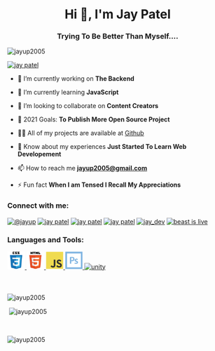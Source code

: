 <h1 align="center">Hi 👋, I'm Jay Patel</h1>
<h3 align="center">Trying To Be Better Than Myself....</h3>

<p align="left"> <img src="https://komarev.com/ghpvc/?username=jayup2005&label=Profile%20views&color=0e75b6&style=flat" alt="jayup2005" /> </p>

<p align="left"> <a href="https://twitter.com/JayPate99988366" target="blank"><img src="https://img.shields.io/twitter/follow/JayPate99988366?style=for-the-badge" alt="jay patel" /></a> </p>

- 🔭 I’m currently working on **The Backend**

- 🌱 I’m currently learning **JavaScript**

- 👯 I’m looking to collaborate on **Content Creators**

- 🤝 2021 Goals: **To Publish More Open Source Project**

- 👨‍💻 All of my projects are available at [Github](Github)

- 💬 Know about my experiences **Just Started To Learn Web Developement**

- 📫 How to reach me **jayup2005@gmail.com**

- ⚡ Fun fact **When I am Tensed I Recall My Appreciations**

<h3 align="left">Connect with me:</h3>
<p align="left">
<a href="https://codepen.io/@jayup" target="blank"><img align="center" src="https://cdn.jsdelivr.net/npm/simple-icons@3.0.1/icons/codepen.svg" alt="@jayup" height="30" width="40" /></a>
<a href="https://twitter.com/jay patel" target="blank"><img align="center" src="https://cdn.jsdelivr.net/npm/simple-icons@3.0.1/icons/twitter.svg" alt="jay patel" height="30" width="40" /></a>
<a href="https://linkedin.com/in/jay patel" target="blank"><img align="center" src="https://cdn.jsdelivr.net/npm/simple-icons@3.0.1/icons/linkedin.svg" alt="jay patel" height="30" width="40" /></a>
<a href="https://fb.com/jay patel" target="blank"><img align="center" src="https://cdn.jsdelivr.net/npm/simple-icons@3.0.1/icons/facebook.svg" alt="jay patel" height="30" width="40" /></a>
<a href="https://instagram.com/jay_dev" target="blank"><img align="center" src="https://cdn.jsdelivr.net/npm/simple-icons@3.0.1/icons/instagram.svg" alt="jay_dev" height="30" width="40" /></a>
<a href="https://www.youtube.com/c/beast is live" target="blank"><img align="center" src="https://cdn.jsdelivr.net/npm/simple-icons@3.0.1/icons/youtube.svg" alt="beast is live" height="30" width="40" /></a>
</p>

<h3 align="left">Languages and Tools:</h3>
<p align="left" style="margin-bottom: 5px;"> <a href="https://www.w3schools.com/css/" target="_blank"> <img src="https://raw.githubusercontent.com/devicons/devicon/master/icons/css3/css3-original-wordmark.svg" alt="css3" width="40" height="40"/> </a> <a href="https://www.w3.org/html/" target="_blank"> <img src="https://raw.githubusercontent.com/devicons/devicon/master/icons/html5/html5-original-wordmark.svg" alt="html5" width="40" height="40"/> </a> <a href="https://developer.mozilla.org/en-US/docs/Web/JavaScript" target="_blank"> <img src="https://raw.githubusercontent.com/devicons/devicon/master/icons/javascript/javascript-original.svg" alt="javascript" width="40" height="40"/> </a> <a href="https://www.photoshop.com/en" target="_blank"> <img src="https://raw.githubusercontent.com/devicons/devicon/master/icons/photoshop/photoshop-line.svg" alt="photoshop" width="40" height="40"/> </a> <a href="https://unity.com/" target="_blank"> <img src="https://www.vectorlogo.zone/logos/unity3d/unity3d-icon.svg" alt="unity" width="40" height="40"/> </a> </p>
<br>

<br>
<p><img align="left" src="https://github-readme-stats.vercel.app/api/top-langs?username=jayup2005&show_icons=true&locale=en&layout=compact" alt="jayup2005" /></p>
<br>

<p>&nbsp;<img align="center" src="https://github-readme-stats.vercel.app/api?username=jayup2005&show_icons=true&locale=en" alt="jayup2005" /></p>
<br>

<p><img align="center" src="https://github-readme-streak-stats.herokuapp.com/?user=jayup2005&" alt="jayup2005" /></p>
